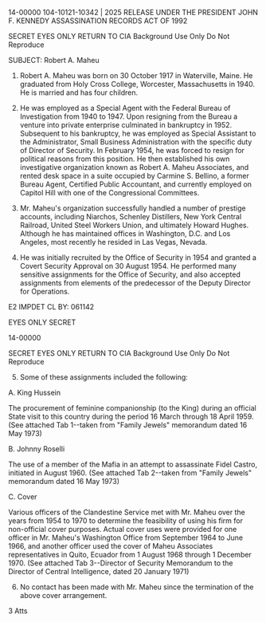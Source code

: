 14-00000
104-10121-10342 | 2025 RELEASE UNDER THE PRESIDENT JOHN F. KENNEDY ASSASSINATION RECORDS ACT OF 1992

SECRET
EYES ONLY
RETURN TO CIA
Background Use Only
Do Not Reproduce

SUBJECT: Robert A. Maheu

1. Robert A. Maheu was born on 30 October 1917 in Waterville, Maine. He graduated from Holy Cross College, Worcester, Massachusetts in 1940. He is married and has four children.

2. He was employed as a Special Agent with the Federal Bureau of Investigation from 1940 to 1947. Upon resigning from the Bureau a venture into private enterprise culminated in bankruptcy in 1952. Subsequent to his bankruptcy, he was employed as Special Assistant to the Administrator, Small Business Administration with the specific duty of Director of Security. In February 1954, he was forced to resign for political reasons from this position. He then established his own investigative organization known as Robert A. Maheu Associates, and rented desk space in a suite occupied by Carmine S. Bellino, a former Bureau Agent, Certified Public Accountant, and currently employed on Capitol Hill with one of the Congressional Committees.

3. Mr. Maheu's organization successfully handled a number of prestige accounts, including Niarchos, Schenley Distillers, New York Central Railroad, United Steel Workers Union, and ultimately Howard Hughes. Although he has maintained offices in Washington, D.C. and Los Angeles, most recently he resided in Las Vegas, Nevada.

4. He was initially recruited by the Office of Security in 1954 and granted a Covert Security Approval on 30 August 1954. He performed many sensitive assignments for the Office of Security, and also accepted assignments from elements of the predecessor of the Deputy Director for Operations.

E2 IMPDET
CL BY: 061142

EYES ONLY
SECRET

14-00000

SECRET
EYES ONLY
RETURN TO CIA
Background Use Only
Do Not Reproduce

5. Some of these assignments included the following:

A. King Hussein

The procurement of feminine companionship (to the King) during an official State visit to this country during the period 16 March through 18 April 1959. (See attached Tab 1--taken from "Family Jewels" memorandum dated 16 May 1973)

B. Johnny Roselli

The use of a member of the Mafia in an attempt to assassinate Fidel Castro, initiated in August 1960. (See attached Tab 2--taken from "Family Jewels" memorandum dated 16 May 1973)

C. Cover

Various officers of the Clandestine Service met with Mr. Maheu over the years from 1954 to 1970 to determine the feasibility of using his firm for non-official cover purposes. Actual cover uses were provided for one officer in Mr. Maheu's Washington Office from September 1964 to June 1966, and another officer used the cover of Maheu Associates representatives in Quito, Ecuador from 1 August 1968 through 1 December 1970. (See attached Tab 3--Director of Security Memorandum to the Director of Central Intelligence, dated 20 January 1971)

6. No contact has been made with Mr. Maheu since the termination of the above cover arrangement.

3 Atts
